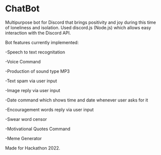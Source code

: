 # ChatBot
Multipurpose bot for Discord that brings positivity and joy during this time of loneliness and isolation.
Used discord.js (Node.js) which allows easy interaction with the Discord API.



Bot features currently implemented:

-Speech to text recognitation 

-Voice Command

-Production of sound type MP3

-Text spam via user input

-Image reply via user input

-Date command which shows time and date whenever user asks for it 

-Encouragement words reply via user input

-Swear word censor

-Motivational Quotes Command

-Meme Generator


Made for Hackathon 2022.

